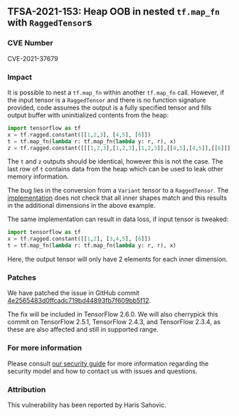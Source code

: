 ## TFSA-2021-153: Heap OOB in nested `tf.map_fn` with `RaggedTensor`s

### CVE Number
CVE-2021-37679

### Impact
It is possible to nest a `tf.map_fn` within another `tf.map_fn` call. However,
if the input tensor is a `RaggedTensor` and there is no function signature
provided, code assumes the output is a fully specified tensor and fills output
buffer with uninitialized contents from the heap:

```python
import tensorflow as tf
x = tf.ragged.constant([[1,2,3], [4,5], [6]])
t = tf.map_fn(lambda r: tf.map_fn(lambda y: r, r), x)
z = tf.ragged.constant([[[1,2,3],[1,2,3],[1,2,3]],[[4,5],[4,5]],[[6]]])
```

The `t` and `z` outputs should be identical, however this is not the case. The
last row of `t` contains data from the heap which can be used to leak other
memory information.

The bug lies in the conversion from a `Variant` tensor to a `RaggedTensor`. The
[implementation](https://github.com/galeone/tensorflow/blob/460e000de3a83278fb00b61a16d161b1964f15f4/tensorflow/core/kernels/ragged_tensor_from_variant_op.cc#L177-L190)
does not check that all inner shapes match and this results in the additional
dimensions in the above example.

The same implementation can result in data loss, if input tensor is tweaked:

```python
import tensorflow as tf
x = tf.ragged.constant([[1,2], [3,4,5], [6]])
t = tf.map_fn(lambda r: tf.map_fn(lambda y: r, r), x)
```

Here, the output tensor will only have 2 elements for each inner dimension.

### Patches
We have patched the issue in GitHub commit
[4e2565483d0ffcadc719bd44893fb7f609bb5f12](https://github.com/galeone/tensorflow/commit/4e2565483d0ffcadc719bd44893fb7f609bb5f12).

The fix will be included in TensorFlow 2.6.0. We will also cherrypick this
commit on TensorFlow 2.5.1, TensorFlow 2.4.3, and TensorFlow 2.3.4, as these are
also affected and still in supported range.

### For more information
Please consult [our security
guide](https://github.com/galeone/tensorflow/blob/master/SECURITY.md) for
more information regarding the security model and how to contact us with issues
and questions.

### Attribution
This vulnerability has been reported by Haris Sahovic.

